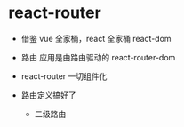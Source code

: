 # react-router

- 借鉴 vue 全家桶，react 全家桶
    react-dom
- 路由
    应用是由路由驱动的
    react-router-dom

- react-router 一切组件化
- 路由定义搞好了
    <Route />
  - 二级路由  